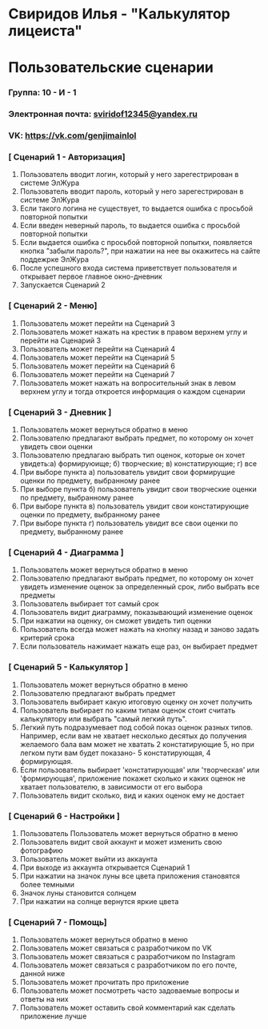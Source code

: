 # Свиридов Илья - "Калькулятор лицеиста"
# Пользовательские сценарии

### Группа: 10 - И - 1
### Электронная почта: sviridof12345@yandex.ru
### VK: https://vk.com/genjimainlol


### [ Сценарий 1 - Авторизация]

1. Пользователь вводит логин, который у него зарегестрирован в системе ЭлЖура
2. Пользователь вводит пароль, который у него зарегестрирован в системе ЭлЖура
3. Если такого логина не существует, то выдается ошибка с просьбой повторной попытки
4. Если введен неверный пароль, то выдается ошибка с просьбой повторной попытки
5. Если выдается ошибка с просьбой повторной попытки, появляется кнопка "забыли пароль?", при нажатии на нее вы окажитесь на сайте поддежрке ЭлЖура
6. После успешного входа система приветствует пользователя и открывает первое главное окно-дневник
7. Запускается Сценарий 2 

### [ Сценарий 2 - Меню]

1. Пользователь может перейти на Сценарий 3
2. Пользователь может нажать на крестик в правом верхнем углу и перейти на Сценарий 3
3. Пользователь может перейти на Сценарий 4
4. Пользователь может перейти на Сценарий 5
5. Пользователь может перейти на Сценарий 6
6. Пользователь может перейти на Сценарий 7
7. Пользователь может нажать на вопросительный знак в левом верхнем углу и тогда откроется информация о каждом сценарии

### [ Сценарий 3 - Дневник ]

1.  Пользователь может вернуться обратно в меню
2. Пользователю предлагают выбрать предмет, по которому он хочет увидеть свои оценки
3. Пользователю предлагаю выбрать тип оценок, которые он хочет увидеть:а) формируюище; б) творческие; в) констатирующие; г) все
4. При выборе пункта а) пользователь увидит свои формирущие оценки по предмету, выбранному ранее
5. При выборе пункта б) пользователь увидит свои творческие оценки по предмету, выбранному ранее
6. При выборе пункта в) пользователь увидит свои констатирующие оценки по предмету, выбранному ранее
7. При выборе пункта г) пользователь увидит все свои оценки по предмету, выбранному ранее

### [ Сценарий 4 - Диаграмма ]

1. Пользователь может вернуться обратно в меню
2. Пользователю предлагают выбрать предмет, по которому он хочет увидеть изменение оценок за определенный срок, либо выбрать все предметы
3. Пользователь выбирает тот самый срок
4. Пользователь видит диаграмму, показывающий изменение оценок
5. При нажатии на оценку, он сможет увидеть тип оценки
6. Пользователь всегда может нажать на кнопку назад и заново задать критерий срока
7. Если пользователь нажимает нажать еще раз, он выбирает предмет

### [ Сценарий 5 - Калькулятор ]

1. Пользователь может вернуться обратно в меню
2. Пользователю предлагают выбрать предмет
3. Пользователь выбирает какую итоговую оценку он хочет получить
4. Пользователь выбирает по каким типам оценок стоит считать калькулятору или выбрать "самый легкий путь".
5. Легкий путь подразумевает под собой показ оценок разных типов. Например, если вам не хватает несколько десятых до получения желаемого бала вам может не хватать 2 констатирующие 5, но при легком пути вам будет показано- 5 констатирующая, 4 формирующая.
6. Если пользователь выбирает 'констатирующая' или 'творческая' или 'формирующая', приложение покажет сколько и каких оценок не хватает пользователю, в зависимости от его выбора
7. Пользователь видит сколько, вид и каких оценок ему не достает

### [ Сценарий 6 - Настройки ]

1. Пользователь  Пользователь может вернуться обратно в меню
2. Пользователь видит свой аккаунт и может изменить свою фотографию
3. Пользователь может выйти из аккаунта
4. При выходе из аккаунта открывается Сценарий 1
5. При нажатии на значок луны все цвета приложения становятся более темными
6. Значок луны становится солнцем
7. При нажатии на солнце вернутся яркие цвета

### [ Сценарий 7 - Помощь]
1.  Пользователь может вернуться обратно в меню
2.  Пользователь может связаться с разработчиком по VK
3.  Пользователь может связаться с разработчиком по Instagram
4.  Пользователь может связаться с разработчиком по его почте, данной ниже
5.  Пользователь может прочитать про приложение
6.  Пользователь может посмотреть часто задоваемые вопросы и ответы на них
7.  Пользователь может оставить свой комментарий как сделать приложение лучше





